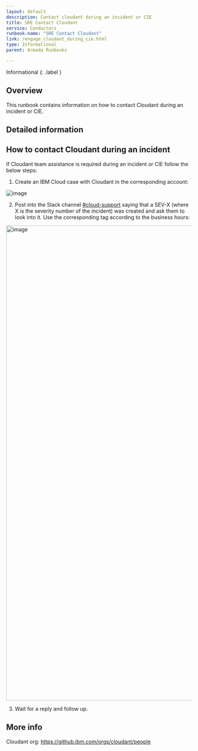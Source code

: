 ```yaml
---
layout: default
description: Contact cloudant during an incident or CIE
title: SRE Contact Cloudant
service: Conductors
runbook-name: "SRE Contact Cloudant"
link: /engage_cloudant_during_cie.html
type: Informational
parent: Armada Runbooks

---
```


Informational
{: .label }

## Overview

This runbook contains information on how to contact Cloudant during an incident or CIE.

## Detailed information

## How to contact Cloudant during an incident

If Cloudant team assistance is required during an incident or CIE follow the below steps:

1. Create an IBM Cloud case with Cloudant in the corresponding account:

 ![image](https://media.github.ibm.com/user/371567/files/9e0f67cb-ffb8-440b-a682-3e9768a2e41f)

2. Post into the Slack channel [#cloud-support](https://ibm.enterprise.slack.com/archives/C60HGPTPG) saying that a SEV-X (where X is the severity number of the incident) was created and ask them to look into it. Use the corresponding tag according to the business hours:

<img width="1286" alt="image" src="https://media.github.ibm.com/user/371567/files/9e9c0967-a5c8-4cca-b707-169a04d90a85">

3. Wait for a reply and follow up.

## More info

Cloudant org: https://github.ibm.com/orgs/cloudant/people
